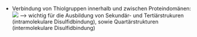 - Verbindung von Thiolgruppen innerhalb und zwischen Proteindomänen:
![](Pasted%20image%2020240108105948.png)
--> wichtig für die Ausbildung von Sekundär- und Tertiärstrukuren (intramolekulare Disulfidbindung), sowie Quartärstrukturen (intermolekulare Disulfidbindung)

